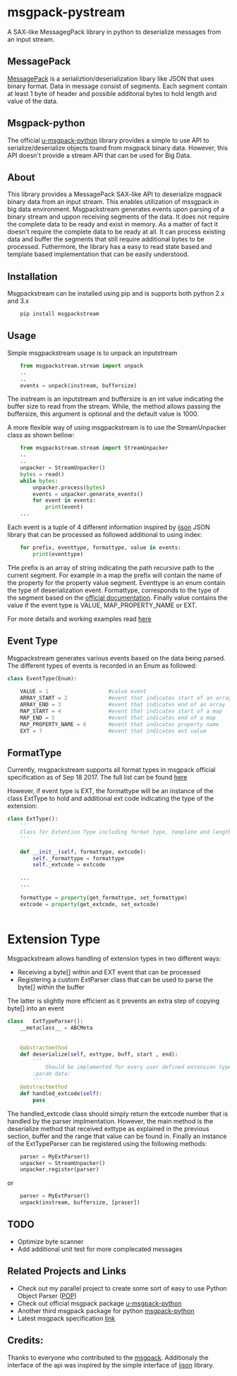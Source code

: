 # msgpack-pystream
A SAX-like MessagegPack library in python to deserialize messages from an input stream.

## MessagePack
[MessagePack](http://msgpack.org) is a serializtion/deserialization libary like JSON that uses binary format. Data in message consist of segments. Each segment contain at least 1 byte of header and possible additonal bytes to hold length and value of the data.


## Msgpack-python
The official [u-msgpack-python](https://github.com/vsergeev/u-msgpack-python) library provides a simple to use API to serialize/deserialize objects toand from msgpack binary data. However, this API doesn't provide a stream API that can be used for Big Data. 

## About
This library provides a MessagePack SAX-like API to deserialize msgpack binary data from an input stream. This enables utilization of mssgpack in big data environment. Msgpackstream generates events upon parsing of a binary stream and uppon receiving segments of the data. It does not require the complete data to be ready and exist in memory. As a matter of fact it doesn't require the complete data to be ready at all. It can process existing data and buffer the segments that still require additional bytes to be processed. Futhermore, the library has a easy to read state based and template based implementation that can be easily understood.


## Installation
Msgpackstream can be installed using pip and is supports both python 2.x and 3.x
```bash
    pip install msgpackstream
```

## Usage

Simple msgpackstream usage is to unpack an inputstream

```python
    from msgpackstream.stream import unpack
    ..
    ..
    events = unpack(instream, buffersize)
```
The instream is an inputstream and buffersize is an int value indicating the buffer size to read from the stream. While, the method allows passing the buffersize, this argument is optional and the default value is 1000.

A more flexible way of using msgpackstream is to use the StreamUnpacker class as shown bellow:

```python
    from msgpackstream.stream import StreamUnpacker
    ..
    ..
    unpacker = StreamUnpacker()
    bytes = read()
    while bytes:
        unpacker.process(bytes)
        events = unpacker.generate_events()
        for event in events:
            print(event)                               
    ...
```

Each event is a tuple of 4 different information inspired by [ijson](https://github.com/isagalaev/ijson) JSON library that can be processed as followed additional to using index:

```python
    for prefix, eventtype, formattype, value in events:
        print(eventtype)
```

THe prefix is an array of string indicating the path recursive path to the current segment. For example in a map the prefix will contain the name of the property for the property value segment. Eventtype is an enum contain the type of deserialization event. Formattype, corresponds to the type of  the segment based on the [official documentation](https://github.com/msgpack/msgpack/blob/master/spec.md). Finally value contains the value if the event type is VALUE, MAP_PROPERTY_NAME or EXT. 

For more details and working examples read [here](https://github.com/salimm/msgpack-pystream/wiki/Installation-and-Usage)

## Event Type
Msgpackstream generates various events based on the data being parsed. The different types of events is recorded in an Enum as followed:

```python
class EventType(Enum):
    
    VALUE = 1                   #value event
    ARRAY_START = 2             #event that indicates start of an array
    ARRAY_END = 3               #event that indicates end of an array
    MAP_START = 4               #event that indicates start of a map
    MAP_END = 5                 #event that indicates end of a map
    MAP_PROPERTY_NAME = 6       #event that indicates property name
    EXT = 7                     #event that indicates ext value
```

## FormatType
Currently, msgpackstream supports all format types in msgpack official specification as of Sep 18 2017. The full list can be found [here](https://github.com/salimm/msgpack-pystream/wiki/Format-Types)


However, if event type is EXT, the formattype will be an instance of the class ExtType to hold and additional ext code indicating the type of the extension:

```python
class ExtType():
    '''
    Class for Extention Type including format type, template and length in the header
    '''
    
    def __init__(self, formattype, extcode):
        self._formattype = formattype
        self._extcode = extcode
        
    ...
    ...
    
    formattype = property(get_formattype, set_formattype)
    extcode = property(get_extcode, set_extcode)
    
```

# Extension Type
Msgpackstream allows handling of extension types in two different ways:

- Receiving a byte[] within and EXT event that can be processed
- Registering a custom ExtParser class that can be used to parse the byte[] within the buffer

The latter is slightly more efficient as it prevents an extra step of copying byte[] into an event

```python
class   ExtTypeParser():
    __metaclass__ = ABCMeta
    
        
    @abstractmethod
    def deserialize(self, exttype, buff, start , end):
        '''
            Should be implemented for every user defined extension type
        :param data:
        '''
    @abstractmethod
    def handled_extcode(self):
        pass
```

The handled_extcode class should simply return the extcode number that is handled by the parser implmentation. However, the main method is the deserialize method that received exttype as explained in the previous section, buffer and the range that value can be found in. Finally an instance of the ExtTypeParser can be registered using the following methods:

```python
    parser = MyExtParser()
    unpacker = StreamUnpacker()
    unpacker.register(parser)
```

or 

```python
    parser = MyExtParser()
    unpack(instream, buffersize, [praser])
```

## TODO

- Optimize byte scanner
- Add additional unit test for more complecated messages


## Related Projects and Links
- Check out my parallel project to create some sort of easy to use Python Object Parser ([POP](https://github.com/salimm/pop))
- Check out official msgpack package [u-msgpack-python](https://github.com/vsergeev/u-msgpack-python)
- Another third msgpack package for python [msgpack-python](https://github.com/msgpack/msgpack-python)
- Latest msgpack specification [link](https://github.com/msgpack/msgpack/blob/master/spec.md)

## Credits:
Thanks to everyone who contributed to the [msgpack](). Additionaly the interface of the api was inspired by the simple interface of [ijson](https://github.com/isagalaev/ijson) library.
